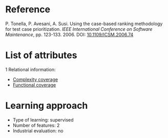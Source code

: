 # Reference

P. Tonella, P. Avesani, A. Susi. Using the case-based ranking methodology for test case prioritization. *IEEE International Conference on Software Maintenance*, pp. 123-133. 2006. DOI: [10.1109/ICSM.2006.74](https://www.doi.org/10.1109/ICSM.2006.74)

# List of attributes

1 Relational information:
* [Complexity coverage](../../attributes/relational/test-case/coverage/complexity-coverage.md)
* [Functional coverage](../../attributes/relational/test-case/coverage/functional-coverage.md)

# Learning approach

* Type of learning: supervised
* Number of features: 2
* Industrial evaluation: no